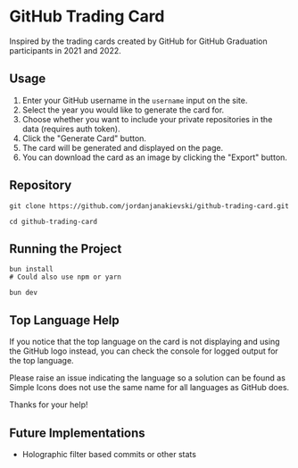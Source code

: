 # GitHub Trading Card

Inspired by the trading cards created by GitHub for GitHub Graduation participants in 2021 and 2022.

## Usage

1. Enter your GitHub username in the `username` input on the site.
1. Select the year you would like to generate the card for.
1. Choose whether you want to include your private repositories in the data (requires auth token).
1. Click the "Generate Card" button.
1. The card will be generated and displayed on the page.
1. You can download the card as an image by clicking the "Export" button.

## Repository

```
git clone https://github.com/jordanjanakievski/github-trading-card.git

cd github-trading-card
```

## Running the Project

```
bun install
# Could also use npm or yarn

bun dev
```

## Top Language Help

If you notice that the top language on the card is not displaying and using the GitHub logo instead, you can check the console for logged output for the top language.

Please raise an issue indicating the language so a solution can be found as Simple Icons does not use the same name for all languages as GitHub does.

Thanks for your help!

## Future Implementations

- Holographic filter based commits or other stats
